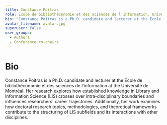 ```yaml
---
title: Constance Poitras
role: École de bibliothéconomie et des sciences de l'information, Université de Montréal
bio: "Constance Poitras is a Ph.D. candidate and lecturer at the École de bibliothéconomie et des sciences de l'information at the Université de Montréal. Her research explores how established knowledge in Library and Information Science (LIS) crosses over intra-disciplinary boundaries and influences researchers' career trajectories. Additionally, her work examines how doctoral research topics, methodologies, and theoretical frameworks contribute to the structuring of LIS subfields and its interactions with other disciplines."
avatar_filename: avatar.jpg
superuser: false
user_groups:
  - Authors
  - Conference co-chairs
---
```


# Bio
Constance Poitras is a Ph.D. candidate and lecturer at the École de bibliothéconomie et des sciences de l'information at the Université de Montréal. Her research explores how established knowledge in Library and Information Science (LIS) crosses over intra-disciplinary boundaries and influences researchers' career trajectories. Additionally, her work examines how doctoral research topics, methodologies, and theoretical frameworks contribute to the structuring of LIS subfields and its interactions with other disciplines.

